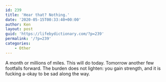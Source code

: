```yaml
---
id: 239
title: 'Hear that? Nothing.'
date: '2020-05-15T00:33:40+00:00'
author: Ken
layout: post
guid: 'https://lifebydictionary.com/?p=239'
permalink: '/?p=239'
categories:
    - Other
---
```


A month or millions of miles. This will do today. Tomorrow another few footfalls forward. The burden does not lighten: you gain strength, and it is fucking a-okay to be sad along the way.